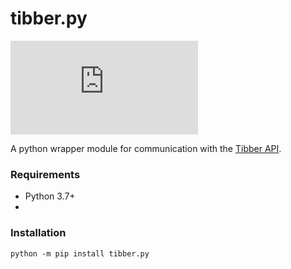 # tibber.py
![MIT license badge](https://img.shields.io/github/license/BeatsuDev/tibber.py)

A python wrapper module for communication with the [Tibber API](https://developer.tibber.com/).

### Requirements
- Python 3.7+
- 

### Installation
```
python -m pip install tibber.py
```
